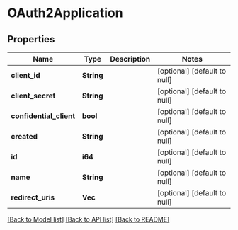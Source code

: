 # OAuth2Application

## Properties
Name | Type | Description | Notes
------------ | ------------- | ------------- | -------------
**client_id** | **String** |  | [optional] [default to null]
**client_secret** | **String** |  | [optional] [default to null]
**confidential_client** | **bool** |  | [optional] [default to null]
**created** | **String** |  | [optional] [default to null]
**id** | **i64** |  | [optional] [default to null]
**name** | **String** |  | [optional] [default to null]
**redirect_uris** | **Vec<String>** |  | [optional] [default to null]

[[Back to Model list]](../README.md#documentation-for-models) [[Back to API list]](../README.md#documentation-for-api-endpoints) [[Back to README]](../README.md)


